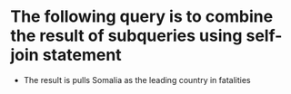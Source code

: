 # The following query is to combine the result of subqueries using self-join statement
* The result is pulls Somalia as the leading country in fatalities

